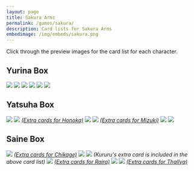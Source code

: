 ```yaml
---
layout: page
title: Sakura Arms
permalink: /games/sakura/
description: Card lists for Sakura Arms
embedimage: /img/embeds/sakura.png
---
```


Click through the preview images for the card list for each character.

<h2>Yurina Box</h2>
<a href="/img/sakura-arms/yurina-box/Himika.png"><img src="/img/sakura-arms/yurina-box/Himika-Preview.png"></a>
<a href="/img/sakura-arms/yurina-box/Oboro.png"><img src="/img/sakura-arms/yurina-box/Oboro-Preview.png"></a>
<a href="/img/sakura-arms/yurina-box/Shinra.png"><img src="/img/sakura-arms/yurina-box/Shinra-Preview.png"></a>
<a href="/img/sakura-arms/yurina-box/Tokoyo.png"><img src="/img/sakura-arms/yurina-box/Tokoyo-Preview.png"></a>
<a href="/img/sakura-arms/yurina-box/Yukihi.png"><img src="/img/sakura-arms/yurina-box/Yukihi-Preview.png"></a>
<a href="/img/sakura-arms/yurina-box/Yurina.png"><img src="/img/sakura-arms/yurina-box/Yurina-Preview.png"></a>

<h2>Yatsuha Box</h2>
<a href="/img/sakura-arms/yatsuha-box/Hatsumi.png"><img src="/img/sakura-arms/yurina-box/Hatsumi-Preview.png"></a>
<a href="/img/sakura-arms/yatsuha-box/Honoka.png"><img src="/img/sakura-arms/yurina-box/Honoka-Preview.png"></a>
<a href="/img/sakura-arms/yatsuha-box/Honoka Bonus Cards.png"><em>(Extra cards for Honoka)</em></a>
<a href="/img/sakura-arms/yatsuha-box/Korunu.png"><img src="/img/sakura-arms/yurina-box/Korunu-Preview.png"></a>
<a href="/img/sakura-arms/yatsuha-box/Mizuki.png"><img src="/img/sakura-arms/yurina-box/Mizuki-Preview.png"></a>
<a href="/img/sakura-arms/yatsuha-box/Mizuki Bonus Cards.png"><em>(Extra cards for Mizuki)</em></a>
<a href="/img/sakura-arms/yatsuha-box/Utsuro.png"><img src="/img/sakura-arms/yurina-box/Utsuro-Preview.png"></a>
<a href="/img/sakura-arms/yatsuha-box/Yatsuha.png"><img src="/img/sakura-arms/yurina-box/Yatsuha-Preview.png"></a>

<h2>Saine Box</h2>
<a href="/img/sakura-arms/saine-box/Chikage.png"><img src="/img/sakura-arms/yurina-box/Chikage-Preview.png"></a>
<a href="/img/sakura-arms/saine-box/Chikage Bonus Cards.png"><em>(Extra cards for Chikage)</em></a>
<a href="/img/sakura-arms/saine-box/Hagane.png"><img src="/img/sakura-arms/yurina-box/Hagane-Preview.png"></a>
<a href="/img/sakura-arms/saine-box/Kururu.png"><img src="/img/sakura-arms/yurina-box/Kururu-Preview.png"></a>
<em>(Kururu's extra card is included in the above card list)</em>
<a href="/img/sakura-arms/saine-box/Raira.png"><img src="/img/sakura-arms/yurina-box/Raira-Preview.png"></a>
<a href="/img/sakura-arms/saine-box/Raira Bonus Cards.png"><em>(Extra cards for Raira)</em></a>
<a href="/img/sakura-arms/saine-box/Saine.png"><img src="/img/sakura-arms/yurina-box/Saine-Preview.png"></a>
<a href="/img/sakura-arms/saine-box/Thallya.png"><img src="/img/sakura-arms/yurina-box/Thallya-Preview.png"></a>
<a href="/img/sakura-arms/saine-box/Thallya TransForm Cards.png"><em>(Extra cards for Thallya)</em></a>